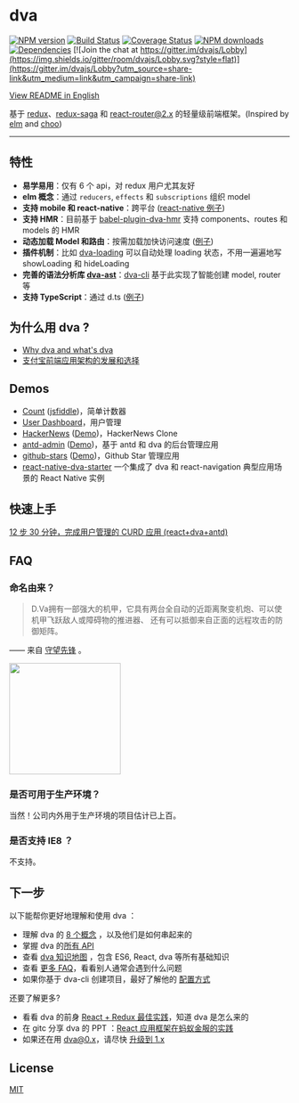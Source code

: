 # dva

[![NPM version](https://img.shields.io/npm/v/dva.svg?style=flat)](https://npmjs.org/package/dva)
[![Build Status](https://img.shields.io/travis/dvajs/dva.svg?style=flat)](https://travis-ci.org/dvajs/dva)
[![Coverage Status](https://img.shields.io/coveralls/dvajs/dva.svg?style=flat)](https://coveralls.io/r/dvajs/dva)
[![NPM downloads](http://img.shields.io/npm/dm/dva.svg?style=flat)](https://npmjs.org/package/dva)
[![Dependencies](https://david-dm.org/dvajs/dva/status.svg)](https://david-dm.org/dvajs/dva)
[![Join the chat at https://gitter.im/dvajs/Lobby](https://img.shields.io/gitter/room/dvajs/Lobby.svg?style=flat)](https://gitter.im/dvajs/Lobby?utm_source=share-link&utm_medium=link&utm_campaign=share-link)

[View README in English](README.md)

基于 [redux](https://github.com/reactjs/redux)、[redux-saga](https://github.com/yelouafi/redux-saga) 和 [react-router@2.x](https://github.com/ReactTraining/react-router/tree/v2.8.1) 的轻量级前端框架。(Inspired by [elm](http://elm-lang.org/) and [choo](https://github.com/yoshuawuyts/choo))

---

## 特性

* **易学易用**：仅有 6 个 api，对 redux 用户尤其友好
* **elm 概念**：通过 `reducers`, `effects` 和 `subscriptions` 组织 model
* **支持 mobile 和 react-native**：跨平台 ([react-native 例子](https://github.com/sorrycc/dva-example-react-native))
* **支持 HMR**：目前基于 [babel-plugin-dva-hmr](https://github.com/dvajs/babel-plugin-dva-hmr) 支持 components、routes 和 models 的 HMR
* **动态加载 Model 和路由**：按需加载加快访问速度 ([例子](https://github.com/dvajs/dva/tree/master/examples/dynamic-load))
* **插件机制**：比如 [dva-loading](https://github.com/dvajs/dva-loading) 可以自动处理 loading 状态，不用一遍遍地写 showLoading 和 hideLoading
* **完善的语法分析库 [dva-ast](https://github.com/dvajs/dva-ast)**：[dva-cli](https://github.com/dvajs/dva-cli) 基于此实现了智能创建 model, router 等
* **支持 TypeScript**：通过 d.ts ([例子](https://github.com/sorrycc/dva-boilerplate-typescript))

## 为什么用 dva ?

* [Why dva and what's dva](https://github.com/dvajs/dva/issues/1)
* [支付宝前端应用架构的发展和选择](https://www.github.com/sorrycc/blog/issues/6)

## Demos

* [Count](https://github.com/dvajs/dva/blob/master/examples/count) ([jsfiddle](https://jsfiddle.net/puftw0ea/3/))，简单计数器
* [User Dashboard](https://github.com/dvajs/dva-example-user-dashboard)，用户管理
* [HackerNews](https://github.com/dvajs/dva-hackernews)  ([Demo](https://dvajs.github.io/dva-hackernews/))，HackerNews Clone
* [antd-admin](https://github.com/zuiidea/antd-admin) ([Demo](http://zuiidea.github.io/antd-admin/))，基于 antd 和 dva 的后台管理应用
* [github-stars](https://github.com/sorrycc/github-stars) ([Demo](http://sorrycc.github.io/github-stars/#/?_k=rmj86f))，Github Star 管理应用
* [react-native-dva-starter](https://github.com/nihgwu/react-native-dva-starter) 一个集成了 dva 和 react-navigation 典型应用场景的 React Native 实例

## 快速上手

[12 步 30 分钟，完成用户管理的 CURD 应用 (react+dva+antd)](https://github.com/sorrycc/blog/issues/18)

## FAQ

### 命名由来？

> D.Va拥有一部强大的机甲，它具有两台全自动的近距离聚变机炮、可以使机甲飞跃敌人或障碍物的推进器、 还有可以抵御来自正面的远程攻击的防御矩阵。

—— 来自 [守望先锋](http://ow.blizzard.cn/heroes/dva) 。

<img src="https://zos.alipayobjects.com/rmsportal/psagSCVHOKQVqqNjjMdf.jpg" width="200" height="200" />

### 是否可用于生产环境？

当然！公司内外用于生产环境的项目估计已上百。

### 是否支持 IE8 ？

不支持。

## 下一步

以下能帮你更好地理解和使用 dva ：

* 理解 dva 的 [8 个概念](https://github.com/dvajs/dva/blob/master/docs/Concepts_zh-CN.md) ，以及他们是如何串起来的
* 掌握 dva 的[所有 API](https://github.com/dvajs/dva/blob/master/docs/API_zh-CN.md)
* 查看 [dva 知识地图](https://github.com/dvajs/dva-knowledgemap) ，包含 ES6, React, dva 等所有基础知识
* 查看 [更多 FAQ](https://github.com/dvajs/dva/issues?q=is%3Aissue+is%3Aclosed+label%3Afaq)，看看别人通常会遇到什么问题
* 如果你基于 dva-cli 创建项目，最好了解他的 [配置方式](https://github.com/sorrycc/roadhog#配置)


还要了解更多?

* 看看 dva 的前身 [React + Redux 最佳实践](https://github.com/sorrycc/blog/issues/1)，知道 dva 是怎么来的
* 在 gitc 分享 dva 的 PPT ：[React 应用框架在蚂蚁金服的实践](http://slides.com/sorrycc/dva)
* 如果还在用 dva@0.x，请尽快 [升级到 1.x](https://github.com/dvajs/dva/pull/42#issuecomment-241323617)

## License

[MIT](https://tldrlegal.com/license/mit-license)
